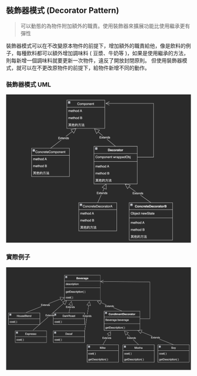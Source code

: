 ## 裝飾器模式 (Decorator Pattern)

> 可以動態的為物件附加額外的職責。使用裝飾器來擴展功能比使用繼承更有彈性

裝飾器模式可以在不改變原本物件的前提下，增加額外的職責給他，像是飲料的例子，每種飲料都可以額外增加調味料 ( 豆漿、牛奶等 )，如果是使用繼承的方法，則每新增一個調味料就要更新一次物件，違反了開放封閉原則。
但使用裝飾器模式，就可以在不更改原物件的前提下，給物件新增不同的動作。

### 裝飾器模式 UML
![UML](/Chapter3-Decorator/docs/decorator.png)

### 實際例子
![UML](/Chapter3-Decorator/docs/beverage.png)